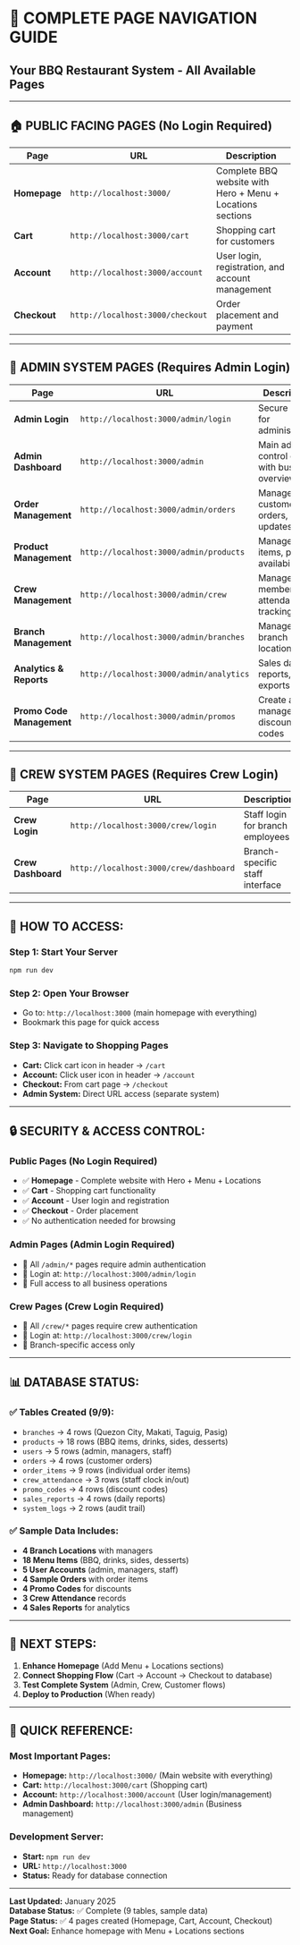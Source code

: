 # 🧭 **COMPLETE PAGE NAVIGATION GUIDE**

## **Your BBQ Restaurant System - All Available Pages**

---

## 🏠 **PUBLIC FACING PAGES** (No Login Required)

| Page | URL | Description |
|------|-----|-------------|
| **Homepage** | `http://localhost:3000/` | Complete BBQ website with Hero + Menu + Locations sections |
| **Cart** | `http://localhost:3000/cart` | Shopping cart for customers |
| **Account** | `http://localhost:3000/account` | User login, registration, and account management |
| **Checkout** | `http://localhost:3000/checkout` | Order placement and payment |

---

## 🔐 **ADMIN SYSTEM PAGES** (Requires Admin Login)

| Page | URL | Description |
|------|-----|-------------|
| **Admin Login** | `http://localhost:3000/admin/login` | Secure login for administrators |
| **Admin Dashboard** | `http://localhost:3000/admin` | Main admin control center with business overview |
| **Order Management** | `http://localhost:3000/admin/orders` | Manage all customer orders, status updates |
| **Product Management** | `http://localhost:3000/admin/products` | Manage menu items, prices, availability |
| **Crew Management** | `http://localhost:3000/admin/crew` | Manage staff members and attendance tracking |
| **Branch Management** | `http://localhost:3000/admin/branches` | Manage all branch locations |
| **Analytics & Reports** | `http://localhost:3000/admin/analytics` | Sales data, reports, and exports |
| **Promo Code Management** | `http://localhost:3000/admin/promos` | Create and manage discount codes |

---

## 👥 **CREW SYSTEM PAGES** (Requires Crew Login)

| Page | URL | Description |
|------|-----|-------------|
| **Crew Login** | `http://localhost:3000/crew/login` | Staff login for branch employees |
| **Crew Dashboard** | `http://localhost:3000/crew/dashboard` | Branch-specific staff interface |

---

## 🚀 **HOW TO ACCESS:**

### **Step 1: Start Your Server**
```bash
npm run dev
```

### **Step 2: Open Your Browser**
- Go to: `http://localhost:3000` (main homepage with everything)
- Bookmark this page for quick access

### **Step 3: Navigate to Shopping Pages**
- **Cart:** Click cart icon in header → `/cart`
- **Account:** Click user icon in header → `/account`
- **Checkout:** From cart page → `/checkout`
- **Admin System:** Direct URL access (separate system)

---

## 🔒 **SECURITY & ACCESS CONTROL:**

### **Public Pages** (No Login Required)
- ✅ **Homepage** - Complete website with Hero + Menu + Locations
- ✅ **Cart** - Shopping cart functionality
- ✅ **Account** - User login and registration
- ✅ **Checkout** - Order placement
- ✅ No authentication needed for browsing

### **Admin Pages** (Admin Login Required)
- 🔐 All `/admin/*` pages require admin authentication
- 🔐 Login at: `http://localhost:3000/admin/login`
- 🔐 Full access to all business operations

### **Crew Pages** (Crew Login Required)
- 🔐 All `/crew/*` pages require crew authentication
- 🔐 Login at: `http://localhost:3000/crew/login`
- 🔐 Branch-specific access only

---

## 📊 **DATABASE STATUS:**

### **✅ Tables Created (9/9):**
- `branches` → 4 rows (Quezon City, Makati, Taguig, Pasig)
- `products` → 18 rows (BBQ items, drinks, sides, desserts)
- `users` → 5 rows (admin, managers, staff)
- `orders` → 4 rows (customer orders)
- `order_items` → 9 rows (individual order items)
- `crew_attendance` → 3 rows (staff clock in/out)
- `promo_codes` → 4 rows (discount codes)
- `sales_reports` → 4 rows (daily reports)
- `system_logs` → 2 rows (audit trail)

### **✅ Sample Data Includes:**
- **4 Branch Locations** with managers
- **18 Menu Items** (BBQ, drinks, sides, desserts)
- **5 User Accounts** (admin, managers, staff)
- **4 Sample Orders** with order items
- **4 Promo Codes** for discounts
- **3 Crew Attendance** records
- **4 Sales Reports** for analytics

---

## 🎯 **NEXT STEPS:**

1. **Enhance Homepage** (Add Menu + Locations sections)
2. **Connect Shopping Flow** (Cart → Account → Checkout to database)
3. **Test Complete System** (Admin, Crew, Customer flows)
4. **Deploy to Production** (When ready)

---

## 📝 **QUICK REFERENCE:**

### **Most Important Pages:**
- **Homepage:** `http://localhost:3000/` (Main website with everything)
- **Cart:** `http://localhost:3000/cart` (Shopping cart)
- **Account:** `http://localhost:3000/account` (User login/management)
- **Admin Dashboard:** `http://localhost:3000/admin` (Business management)

### **Development Server:**
- **Start:** `npm run dev`
- **URL:** `http://localhost:3000`
- **Status:** Ready for database connection

---

**Last Updated:** January 2025  
**Database Status:** ✅ Complete (9 tables, sample data)  
**Page Status:** ✅ 4 pages created (Homepage, Cart, Account, Checkout)  
**Next Goal:** Enhance homepage with Menu + Locations sections
